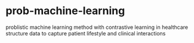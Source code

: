 # prob-machine-learning
problistic machine learning method with contrastive learning in healthcare structure data to capture patient lifestyle and clinical interactions
